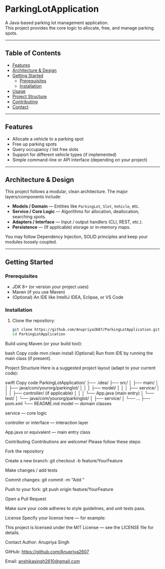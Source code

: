# ParkingLotApplication 

A Java-based parking lot management application.  
This project provides the core logic to allocate, free, and manage parking spots.  

---

## Table of Contents

- [Features](#features)  
- [Architecture & Design](#architecture--design)  
- [Getting Started](#getting-started)  
  - [Prerequisites](#prerequisites)  
  - [Installation](#installation)  
- [Usage](#usage)  
- [Project Structure](#project-structure)  
- [Contributing](#contributing)  
- [Contact](#contact)  

---

## Features

- Allocate a vehicle to a parking spot  
- Free up parking spots  
- Query occupancy / list free slots  
- Support for different vehicle types (if implemented)  
- Simple command-line or API interface (depending on your project)  

---

## Architecture & Design

This project follows a modular, clean architecture. The major layers/components include:

- **Models / Domain** — Entities like `ParkingLot`, `Slot`, `Vehicle`, etc.  
- **Service / Core Logic** — Algorithms for allocation, deallocation, searching spots.  
- **Adapters / Interface** — Input / output handlers (CLI, REST, etc.).  
- **Persistence** — (If applicable) storage or in‑memory maps.  

You may follow Dependency Injection, SOLID principles and keep your modules loosely coupled.

---

## Getting Started

### Prerequisites

- JDK 8+ (or version your project uses)  
- Maven (if you use Maven)  
- (Optional) An IDE like IntelliJ IDEA, Eclipse, or VS Code  

### Installation

1. Clone the repository:

   ```bash
   git clone https://github.com/Anupriya2607/ParkingLotApplication.git
   cd ParkingLotApplication
Build using Maven (or your build tool):

bash
Copy code
mvn clean install
(Optional) Run from IDE by running the main class (if present).


Project Structure
Here is a suggested project layout (adapt to your current code):

swift
Copy code
ParkingLotApplication/
├── .idea/
├── src/
│   ├── main/
│   │   ├── java/com/yourorg/parkinglot/
│   │   │   ├── model/
│   │   │   ├── service/
│   │   │   ├── controller/   (if applicable)
│   │   │   └── App.java       (main entry)
│   └── test/
│       └── java/com/yourorg/parkinglot/
│           ├── service/
│           └── ...
├── pom.xml
└── README.md
model — domain classes

service — core logic

controller or interface — interaction layer

App.java or equivalent — main entry class


Contributing
Contributions are welcome! Please follow these steps:

Fork the repository

Create a new branch: git checkout -b feature/YourFeature

Make changes / add tests

Commit changes: git commit -m "Add <feature>"

Push to your fork: git push origin feature/YourFeature

Open a Pull Request

Make sure your code adheres to style guidelines, and unit tests pass.

License
Specify your license here — for example:

This project is licensed under the MIT License — see the LICENSE file for details.

Contact
Author: Anupriya Singh

GitHub: https://github.com/Anupriya2607

Email: anshikasingh2610@gmail.com
